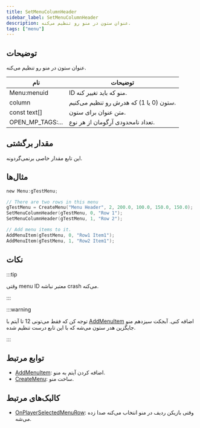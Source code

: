 ```yaml
---
title: SetMenuColumnHeader
sidebar_label: SetMenuColumnHeader
description: عنوان ستون در منو رو تنظیم می‌کنه.
tags: ["menu"]
---
```


## توضیحات

عنوان ستون در منو رو تنظیم می‌کنه.

| نام             | توضیحات                                |
| ---------------- | ------------------------------------------ |
| Menu:menuid      | ID منو که باید تغییر کنه.                  |
| column           | ستون (0 یا 1) که هدرش رو تنظیم می‌کنیم.  |
| const text[]     | متن عنوان برای ستون.           |
| OPEN_MP_TAGS:... | تعداد نامحدودی آرگومان از هر نوع. |

## مقدار برگشتی

این تابع مقدار خاصی برنمی‌گردونه.

## مثال‌ها

```c
new Menu:gTestMenu;

// There are two rows in this menu
gTestMenu = CreateMenu("Menu Header", 2, 200.0, 100.0, 150.0, 150.0);
SetMenuColumnHeader(gTestMenu, 0, "Row 1");
SetMenuColumnHeader(gTestMenu, 1, "Row 2");

// Add menu items to it.
AddMenuItem(gTestMenu, 0, "Row1 Item1");
AddMenuItem(gTestMenu, 1, "Row2 Item1");
```

## نکات

:::tip

وقتی menu ID معتبر نباشه crash می‌کنه.

:::

:::warning

توجه کن که فقط می‌تونی 12 تا آیتم با [AddMenuItem](AddMenuItem) اضافه کنی. آبجکت سیزدهم منو جایگزین هدر ستون می‌شه که با این تابع درست تنظیم شده.

:::

## توابع مرتبط

- [AddMenuItem](AddMenuItem): اضافه کردن آیتم به منو.
- [CreateMenu](CreateMenu): ساخت منو.

## کالبک‌های مرتبط

- [OnPlayerSelectedMenuRow](../callbacks/OnPlayerSelectedMenuRow): وقتی بازیکن ردیف در منو انتخاب می‌کنه صدا زده می‌شه.